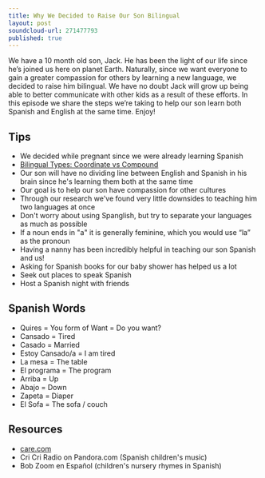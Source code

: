 ```yaml
---
title: Why We Decided to Raise Our Son Bilingual
layout: post
soundcloud-url: 271477793
published: true
---
```

We have a 10 month old son, Jack. He has been the light of our life since he’s joined us here on planet Earth. Naturally, since we want everyone to gain a greater compassion for others by learning a new language, we decided to raise him bilingual.
We have no doubt Jack will grow up being able to better communicate with other kids as a result of these efforts. In this episode we share the steps we’re taking to help our son learn both Spanish and English at the same time. Enjoy!

## Tips

* We decided while pregnant since we were already learning Spanish
* [Bilingual Types: Coordinate vs Compound](https://www.onehourtranslation.com/translation/blog/being-bilingual-types-bilingualism)
* Our son will have no dividing line between English and Spanish in his brain since he's learning them both at the same time
* Our goal is to help our son have compassion for other cultures
* Through our research we've found very little downsides to teaching him two languages at once
* Don't worry about using Spanglish, but try to separate your languages as much as possible
* If a noun ends in "a" it is generally feminine, which you would use “la” as the pronoun
* Having a nanny has been incredibly helpful in teaching our son Spanish and us!
* Asking for Spanish books for our baby shower has helped us a lot
* Seek out places to speak Spanish
* Host a Spanish night with friends

## Spanish Words
* Quires = You form of Want = Do you want?
* Cansado = Tired
* Casado = Married
* Estoy Cansado/a = I am tired
* La mesa = The table
* El programa = The program
* Arriba = Up
* Abajo = Down
* Zapeta = Diaper
* El Sofa = The sofa / couch

## Resources
* [care.com](http://breakingespanol.com/3/care.com)
* Cri Cri Radio on Pandora.com (Spanish children's music)
* Bob Zoom en Español (children's nursery rhymes in Spanish)
